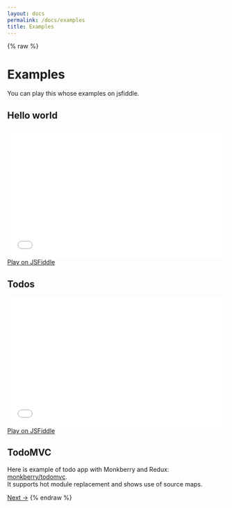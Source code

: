 ```yaml
---
layout: docs
permalink: /docs/examples
title: Examples
---
```

{% raw %} 
# Examples

You can play this whose examples on jsfiddle. 

## Hello world

<div class="example">
    <iframe width="100%" height="300" src="//jsfiddle.net/medv/z8pzsdyv/embedded/result,js,html/dark/" allowfullscreen="allowfullscreen" frameborder="0"></iframe>
</div>
<a class="example-link" href="//jsfiddle.net/medv/z8pzsdyv/">Play on JSFiddle</a>

## Todos

<div class="example">
    <iframe width="100%" height="300" src="//jsfiddle.net/medv/kq950d9L/embedded/result,js,html/dark/" allowfullscreen="allowfullscreen" frameborder="0"></iframe>
</div>
<a class="example-link" href="//jsfiddle.net/medv/kq950d9L/">Play on JSFiddle</a>

## TodoMVC

Here is example of todo app with Monkberry and Redux: [monkberry/todomvc](https://github.com/monkberry/todomvc).  
It supports hot module replacement and shows use of source maps.

[Next →](/docs/api)
{% endraw %} 
